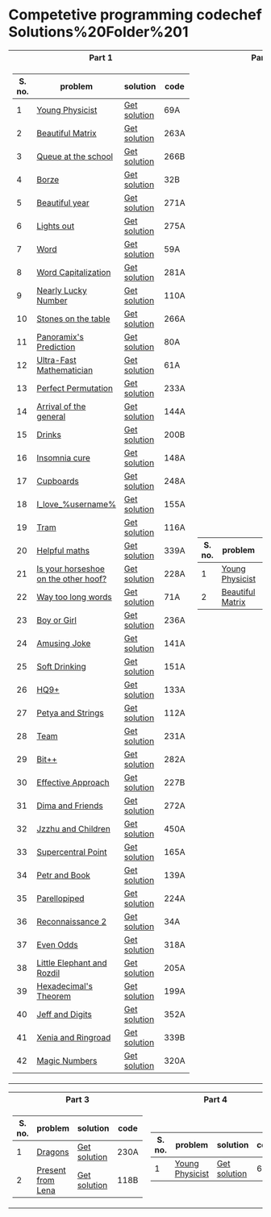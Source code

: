 # Competetive programming codechef Solutions%20Folder%201

<table>
<tr><th>Part 1</th><th>Part 2</th></tr>
<tr><td>

  **S. no.**   | **problem**  | **solution** | **code**
---------------|--------------|--------------|--------------
 1 |[Young Physicist](http://codeforces.com/problemset/problem/69/A)|[Get solution](https://github.com/amit-c-ai/CP/blob/main/Solutions%20Folder%201/1.cpp)|69A
 2 |[Beautiful Matrix](http://codeforces.com/problemset/problem/263/A)|[Get solution](https://github.com/amit-c-ai/CP/blob/main/Solutions%20Folder%201/2.cpp)|263A
 3 |[Queue at the school](http://codeforces.com/problemset/problem/266/B)|[Get solution](https://github.com/amit-c-ai/CP/blob/main/Solutions%20Folder%201/3.cpp)|266B
 4 |[Borze](http://codeforces.com/problemset/problem/32/B)|[Get solution](https://github.com/amit-c-ai/CP/blob/main/Solutions%20Folder%201/4.cpp)|32B
 5 |[Beautiful year](http://codeforces.com/problemset/problem/271/A)|[Get solution](https://github.com/amit-c-ai/CP/blob/main/Solutions%20Folder%201/5.cpp)|271A
 6 |[Lights out](http://codeforces.com/problemset/problem/275/A)|[Get solution](https://github.com/amit-c-ai/CP/blob/main/Solutions%20Folder%201/6.cpp)|275A
 7 |[Word](http://codeforces.com/problemset/problem/59/A)|[Get solution](https://github.com/amit-c-ai/CP/blob/main/Solutions%20Folder%201/7.cpp)|59A
 8 |[Word Capitalization](http://codeforces.com/problemset/problem/281/A)|[Get solution](https://github.com/amit-c-ai/CP/blob/main/Solutions%20Folder%201/8.cpp)|281A
 9 |[Nearly Lucky Number](http://codeforces.com/problemset/problem/110/A)|[Get solution](https://github.com/amit-c-ai/CP/blob/main/Solutions%20Folder%201/9.cpp)|110A
 10 |[Stones on the table](http://codeforces.com/problemset/problem/266/A)|[Get solution](https://github.com/amit-c-ai/CP/blob/main/Solutions%20Folder%201/10.cpp)|266A
 11 |[Panoramix's Prediction](http://codeforces.com/problemset/problem/80/A)|[Get solution](https://github.com/amit-c-ai/CP/blob/main/Solutions%20Folder%201/11.cpp)|80A
 12 |[Ultra-Fast Mathematician](http://codeforces.com/problemset/problem/61/A)|[Get solution](https://github.com/amit-c-ai/CP/blob/main/Solutions%20Folder%201/12.cpp)|61A
 13 |[Perfect Permutation](http://codeforces.com/problemset/problem/233/A)|[Get solution](https://github.com/amit-c-ai/CP/blob/main/Solutions%20Folder%201/13.cpp)|233A
 14 |[Arrival of the general](http://codeforces.com/problemset/problem/144/A)|[Get solution](https://github.com/amit-c-ai/CP/blob/main/Solutions%20Folder%201/14.cpp)|144A
 15 |[Drinks](http://codeforces.com/problemset/problem/200/B)|[Get solution](https://github.com/amit-c-ai/CP/blob/main/Solutions%20Folder%201/15.cpp)|200B
 16 |[Insomnia cure](http://codeforces.com/problemset/problem/148/A)|[Get solution](https://github.com/amit-c-ai/CP/blob/main/Solutions%20Folder%201/16.cpp)|148A
 17 |[Cupboards](http://codeforces.com/problemset/problem/248/A)|[Get solution](https://github.com/amit-c-ai/CP/blob/main/Solutions%20Folder%201/17.cpp)|248A
 18 |[I_love_\%username\%](http://codeforces.com/problemset/problem/155/A)|[Get solution](https://github.com/amit-c-ai/CP/blob/main/Solutions%20Folder%201/18.cpp)|155A
 19 |[Tram](http://codeforces.com/problemset/problem/116/A)|[Get solution](https://github.com/amit-c-ai/CP/blob/main/Solutions%20Folder%201/19.cpp)|116A
 20 |[Helpful maths](http://codeforces.com/problemset/problem/339/A)|[Get solution](https://github.com/amit-c-ai/CP/blob/main/Solutions%20Folder%201/20.cpp)|339A
 21 |[Is your horseshoe on the other hoof?](http://codeforces.com/problemset/problem/228/A)|[Get solution](https://github.com/amit-c-ai/CP/blob/main/Solutions%20Folder%201/21.cpp)|228A
 22 |[Way too long words](http://codeforces.com/problemset/problem/71/A)|[Get solution](https://github.com/amit-c-ai/CP/blob/main/Solutions%20Folder%201/22.cpp)|71A
 23 |[Boy or Girl](http://codeforces.com/problemset/problem/236/A)|[Get solution](https://github.com/amit-c-ai/CP/blob/main/Solutions%20Folder%201/23.cpp)|236A
 24 |[Amusing Joke](http://codeforces.com/problemset/problem/141/A)|[Get solution](https://github.com/amit-c-ai/CP/blob/main/Solutions%20Folder%201/24.cpp)|141A
 25 |[Soft Drinking](http://codeforces.com/problemset/problem/151/A)|[Get solution](https://github.com/amit-c-ai/CP/blob/main/Solutions%20Folder%201/25.cpp)|151A
 26 |[HQ9+](http://codeforces.com/problemset/problem/133/A)|[Get solution](https://github.com/amit-c-ai/CP/blob/main/Solutions%20Folder%201/26.cpp)|133A
 27 |[Petya and Strings](http://codeforces.com/problemset/problem/112/A)|[Get solution](https://github.com/amit-c-ai/CP/blob/main/Solutions%20Folder%201/27.cpp)|112A
 28 |[Team](http://codeforces.com/problemset/problem/231/A)|[Get solution](https://github.com/amit-c-ai/CP/blob/main/Solutions%20Folder%201/28.cpp)|231A
 29 |[Bit++](http://codeforces.com/problemset/problem/282/A)|[Get solution](https://github.com/amit-c-ai/CP/blob/main/Solutions%20Folder%201/29.cpp)|282A
 30 |[Effective Approach](http://codeforces.com/problemset/problem/227/B)|[Get solution](https://github.com/amit-c-ai/CP/blob/main/Solutions%20Folder%201/30.cpp)|227B
 31 |[Dima and Friends](http://codeforces.com/problemset/problem/272/A)|[Get solution](https://github.com/amit-c-ai/CP/blob/main/Solutions%20Folder%201/31.cpp)|272A
 32 |[Jzzhu and Children](http://codeforces.com/problemset/problem/450/A)|[Get solution](https://github.com/amit-c-ai/CP/blob/main/Solutions%20Folder%201/32.cpp)|450A
 33 |[Supercentral Point](http://codeforces.com/problemset/problem/165/A)|[Get solution](https://github.com/amit-c-ai/CP/blob/main/Solutions%20Folder%201/33.cpp)|165A
 34 |[Petr and Book](http://codeforces.com/problemset/problem/139/A)|[Get solution](https://github.com/amit-c-ai/CP/blob/main/Solutions%20Folder%201/34.cpp)|139A
 35 |[Parellopiped](http://codeforces.com/problemset/problem/224/A)|[Get solution](https://github.com/amit-c-ai/CP/blob/main/Solutions%20Folder%201/35.cpp)|224A
 36 |[Reconnaissance 2](http://codeforces.com/problemset/problem/34/A)|[Get solution](https://github.com/amit-c-ai/CP/blob/main/Solutions%20Folder%201/36.cpp)|34A
 37 |[Even Odds](http://codeforces.com/problemset/problem/318/A)|[Get solution](https://github.com/amit-c-ai/CP/blob/main/Solutions%20Folder%201/37.cpp)|318A
 38 |[Little Elephant and Rozdil](http://codeforces.com/problemset/problem/205/A)|[Get solution](https://github.com/amit-c-ai/CP/blob/main/Solutions%20Folder%201/38.cpp)|205A
 39 |[Hexadecimal's Theorem](http://codeforces.com/problemset/problem/199/A)|[Get solution](https://github.com/amit-c-ai/CP/blob/main/Solutions%20Folder%201/39.cpp)|199A
 40 |[Jeff and Digits](http://codeforces.com/problemset/problem/352/A)|[Get solution](https://github.com/amit-c-ai/CP/blob/main/Solutions%20Folder%201/40.cpp)|352A
 41 |[Xenia and Ringroad](http://codeforces.com/problemset/problem/339/B)|[Get solution](https://github.com/amit-c-ai/CP/blob/main/Solutions%20Folder%201/41.cpp)|339B
 42 |[Magic Numbers](http://codeforces.com/problemset/problem/320/A)|[Get solution](https://github.com/amit-c-ai/CP/blob/main/Solutions%20Folder%201/42.cpp)|320A
 
 </td><td>
 
   **S. no.**   | **problem**  | **solution** | **code**
---------------|--------------|--------------|--------------
 1 |[Young Physicist](http://codeforces.com/problemset/problem/69/A)|[Get solution](https://github.com/amit-c-ai/CP/blob/main/Solutions%20Folder%201/1.cpp)|69A
 2 |[Beautiful Matrix](http://codeforces.com/problemset/problem/263/A)|[Get solution](https://github.com/amit-c-ai/CP/blob/main/Solutions%20Folder%201/2.cpp)|263A
 
 </td></tr> </table>
 
 <table>
<tr><th>Part 3</th><th>Part 4</th></tr>
<tr><td>

  **S. no.**   | **problem**  | **solution** | **code**
---------------|--------------|--------------|--------------
 1 |[Dragons](https://codeforces.com/problemset/problem/230/A)|[Get solution](https://github.com/amit-c-ai/CP/blob/main/Solution%20Folder%203/230-A.cpp)|230A
 2 |[Present from Lena](https://codeforces.com/problemset/problem/118/B)|[Get solution](https://github.com/amit-c-ai/CP/blob/main/Solution%20Folder%203/118-B.cpp)|118B


 
 </td><td>
 
   **S. no.**   | **problem**  | **solution** | **code**
---------------|--------------|--------------|--------------
 1 |[Young Physicist](http://codeforces.com/problemset/problem/69/A)|[Get solution](https://github.com/amit-c-ai/CP/blob/main/Solutions/1.cpp)|69A
 
 </td></tr> </table>
 
 
 
 
 
